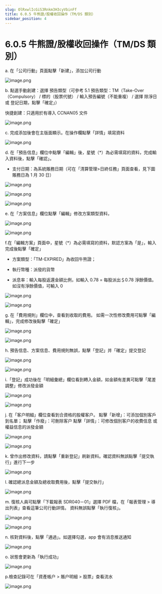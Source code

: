 ```yaml
---
slug: OlRxwlIcGiS3Rnkm3H3cyVbinFf
title: 6.0.5 牛熊證/股權收回操作（TM/DS 類別）
sidebar_position: 4
---
```



# 6.0.5 牛熊證/股權收回操作（TM/DS 類別）


a.  在「公司行動」頁面點擊「新建」，添加公司行動


![image.png](/assets/f22b4dabe54c21c70a80f4d6293c7058.png)


b. 點選手動創建：選擇 預告類型（可參考 5.1 預告類型：TM（Take-Over（Compulsory） / 標的（股票代號） / 輸入預告編號（不能重複） / 選擇 除淨日 或 登記日期，點擊「確定」）


快捷創建：只適用於有導入 CCNAN05 文件


![image.png](/assets/f4e3eb76edc6f92ee187360d99a15cdb.png)



c. 完成添加後會在主版面顯示。在操作欄點擊「詳情」填寫資料


![image.png](/assets/ab758a85e6dedf0fe77220baf75c6f0b.png)


d. 在「預告信息」欄位中點擊「編輯」後，星號（*）為必需填寫的資料，完成輸入資料後，點擊「確認」。
- 支付日期：為系統賬務日期（可在「清算管理>日終任務」頁面查看，見下圖賬務日為 1 月 30 日）


![image.png](/assets/b0a188f4b3fd8bd5e3a1bbc7463c9306.png)


![image.png](/assets/dc6e73efeee18a931b3e51c62792a7bb.png)


![image.png](/assets/ba542cdabb686f7e1f35db06c69de004.png)


e.  在「方案信息」欄位點擊「編輯」修改方案類型資料，


![image.png](/assets/496db1625479790732f16860b58bff25.png)


![image.png](/assets/0b0a725ed2c93eed0c3bf1f6b6a0b07e.png)


f.在「編輯方案」頁面中，星號（*）為必需填寫的資料，默認方案為「是」，輸入完成後點擊「確定」


- 方案類型：「TM-EXPIRED」為收回牛熊證；


- 執行幣種：派發的貨幣


- 派息率：輸入每股返還金額比例，如輸入 0.78 = 每股派出＄0.78 淨餘價值。如沒有淨餘價值，可輸入 0


![image.png](/assets/d71f26cb07b51e5074b88162932b2999.png)


![image.png](/assets/1c461e542ebc1b086d8597534c4b5fa4.png)


g. 在「費用規則」欄位中，查看到收取的費用。
如需一次性修改費用可點擊「編輯」，完成修改後點擊「確定」


![image.png](/assets/f04bde69d2215978ee574c52d7013b41.png)


![image.png](/assets/f4376613e861b27d22ebd4113f40ecba.png)


h. 預告信息、方案信息、費用規則無誤，點擊「登記」并「確定」提交登記


![image.png](/assets/9ca69a5253c724475e7561af55fd9b07.png)


![image.png](/assets/90c9335dc9f149b153fcaea07c35eb34.png)


i.「登記」成功後在「明細彙總」欄位看到轉入金額，如金額有差異可點擊「尾差調整」修改派發金額


![image.png](/assets/80d03c915b1f770ed3f5caa1712304d4.png)


![image.png](/assets/3143fbd8af6f32d23075e8a77b0e27b9.png)


j. 在「客户明細」欄位查看到合資格的股權客户。
點擊「新增」：可添加個別客戶到名單；
點擊「作廢」：可刪除客户
點擊「詳情」：可修改個別客户的收費信息 或 權益信息的派發金額


![image.png](/assets/01edb367f401327c4da73072e592b128.png)


![image.png](/assets/3e84e742443d28dcd890e4524dc67783.png)


k. 曾作出修改資料，請點擊「重新登記」刷新資料。確認資料無誤點擊「提交執行」進行下一步


![image.png](/assets/4b78b248f72448e8b9fdb58eaea657a0.png)


l. 確認總派息金額及總收取費用後，點擊「提交執行」


![image.png](/assets/4a676bc42153874126d71bb059a8868e.png)


m. 復核人員可點擊「下載報表 SDR040－01」選擇 PDF 檔，在「報表管理 > 導出列表」查看這筆公司行動詳情。
資料無誤點擊「執行復核」。


![image.png](/assets/773ed1b22c751a5d4ae165056909d441.png)


![image.png](/assets/9ed7e351a9b518c99bf2dcfd8fd6e5a4.png)


n. 核對資料後，點擊「通過」。如選擇勾選，app 會有消息推送通知


![image.png](/assets/da7eb0b22e2b9db65e009a438b83cff0.png)


o. 狀態會更新為「執行成功」


![image.png](/assets/b8f8a0a02662ec23809e6d5826845d79.png)


p.檢查記錄可在「資產帳户 > 賬户明細 > 股票」查看流水


![image.png](/assets/cdb043106895108a0650320e0879d58b.png)

